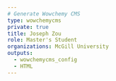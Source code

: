 ```yaml
---
# Generate Wowchemy CMS
type: wowchemycms
private: true
title: Joseph Zou
role: Master's Student
organizations: McGill University
outputs:
  - wowchemycms_config
  - HTML
---
```

